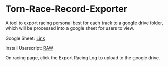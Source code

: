 # Torn-Race-Record-Exporter

A tool to export racing personal best for each track to a google drive folder, which will be processed into a google sheet for users to view.

Google Sheet: [Link](https://docs.google.com/spreadsheets/d/18cKMqyWrXA9O-7aA1wXpI3972xVrzAXms8-PhzKenzI/edit?usp=sharing)

Install Userscript: [RAW](https://raw.githubusercontent.com/MK07/Torn-Race-Record-Exporter/main/Race%20Exporter.user.js)

On racing page, click the Export Racing Log to upload to the google drive.
